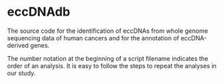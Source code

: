 # eccDNAdb

The source code for the identification of eccDNAs from whole genome sequencing data of human cancers and for the annotation of eccDNA-derived genes.

The number notation at the beginning of a script filename indicates the order of an analysis. It is easy to follow the steps to repeat the analyses in our study.
